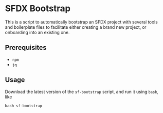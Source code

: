 # SFDX Bootstrap

This is a script to automatically bootstrap an SFDX project with several tools
and boilerplate files to facilitate either creating a brand new project, or
onboarding into an existing one.

## Prerequisites

- `npm`
- `jq`

## Usage

Download the latest version of the `sf-bootstrap` script, and run it using
`bash`, like

    bash sf-bootstrap
